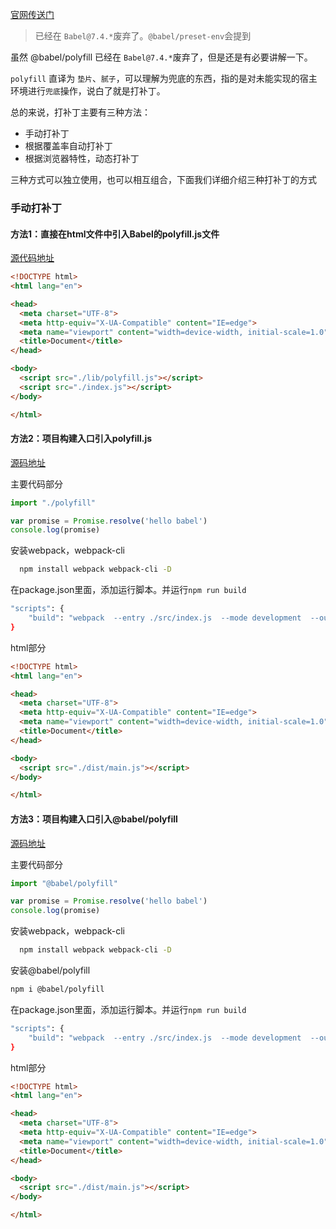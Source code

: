 <!--
 * @Desc: 
 * @FilePath: /tutor-babel/docs/md/polyfill.md
 * @Author: liujianwei1
 * @Date: 2021-05-15 14:00:47
 * @LastEditors: liujianwei1
 * @Reference Desc: 
-->
[官网传送门](https://babeljs.io/docs/en/babel-polyfill)
> 已经在 `Babel@7.4.*`废弃了。`@babel/preset-env`会提到

虽然 @babel/polyfill 已经在 `Babel@7.4.*`废弃了，但是还是有必要讲解一下。

`polyfill` 直译为 `垫片`、`腻子`，可以理解为兜底的东西，指的是对未能实现的宿主环境进行`兜底`操作，说白了就是打补丁。

总的来说，打补丁主要有三种方法：
- 手动打补丁
- 根据覆盖率自动打补丁
- 根据浏览器特性，动态打补丁

三种方式可以独立使用，也可以相互组合，下面我们详细介绍三种打补丁的方式
### 手动打补丁
#### 方法1：直接在html文件中引入Babel的polyfill.js文件
[源代码地址](https://github.com/rupid/tutor-babel/tree/master/packages/tutor-polyfill01)
```html
<!DOCTYPE html>
<html lang="en">

<head>
  <meta charset="UTF-8">
  <meta http-equiv="X-UA-Compatible" content="IE=edge">
  <meta name="viewport" content="width=device-width, initial-scale=1.0">
  <title>Document</title>
</head>

<body>
  <script src="./lib/polyfill.js"></script>
  <script src="./index.js"></script>
</body>

</html>
```

#### 方法2：项目构建入口引入polyfill.js
[源码地址](https://github.com/rupid/tutor-babel/tree/master/packages/tutor-polyfill02)

主要代码部分
```js
import "./polyfill"

var promise = Promise.resolve('hello babel')
console.log(promise)
```

安装webpack，webpack-cli
```bash
  npm install webpack webpack-cli -D
```

在package.json里面，添加运行脚本。并运行`npm run build`
```bash
"scripts": {
    "build": "webpack  --entry ./src/index.js  --mode development  --output-path ./dist/"
}
```
html部分
```html
<!DOCTYPE html>
<html lang="en">

<head>
  <meta charset="UTF-8">
  <meta http-equiv="X-UA-Compatible" content="IE=edge">
  <meta name="viewport" content="width=device-width, initial-scale=1.0">
  <title>Document</title>
</head>

<body>
  <script src="./dist/main.js"></script>
</body>

</html>
```

#### 方法3：项目构建入口引入@babel/polyfill
[源码地址](https://github.com/rupid/tutor-babel/tree/master/packages/tutor-polyfill03)

主要代码部分
```js
import "@babel/polyfill"

var promise = Promise.resolve('hello babel')
console.log(promise)
```

安装webpack，webpack-cli
```bash
  npm install webpack webpack-cli -D
```

安装@babel/polyfill
```bash
npm i @babel/polyfill
```

在package.json里面，添加运行脚本。并运行`npm run build`
```bash
"scripts": {
    "build": "webpack  --entry ./src/index.js  --mode development  --output-path ./dist/"
}
```
html部分
```html
<!DOCTYPE html>
<html lang="en">

<head>
  <meta charset="UTF-8">
  <meta http-equiv="X-UA-Compatible" content="IE=edge">
  <meta name="viewport" content="width=device-width, initial-scale=1.0">
  <title>Document</title>
</head>

<body>
  <script src="./dist/main.js"></script>
</body>

</html>
```
